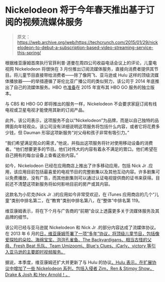 # Nickelodeon 将于今年春天推出基于订阅的视频流媒体服务

> 原文：<https://web.archive.org/web/https://techcrunch.com/2015/01/29/nickelodeon-to-debut-a-subscription-based-video-streaming-service-this-spring/>

根据维亚康姆首席执行官菲利普·道曼在周四公司收益电话会议上的评论，儿童电视网 Nickelodeon 将很快在 3 月份推出订阅流媒体服务，直接向消费者提供其节目。将儿童节目直接带给消费者——除了像网飞、亚马逊或 Hulu 这样的顶级流媒体播放器——的举措遵循了哥伦比亚广播公司的类似努力，该公司于 2014 年底推出了自己的流媒体服务。HBO 也[准备](https://web.archive.org/web/20230404230715/https://techcrunch.com/2014/10/15/let-the-unbundling-begin-hbo-go-will-be-available-without-a-cable-subscription-in-2015/)在 2015 年宣布其 HBO GO 服务的独立版本。

与 CBS 和 HBO GO 即将推出的服务一样，Nickelodeon 不会要求家庭订阅有线电视或卫星电视才能使用其新的订阅产品。

此外，该公司表示，这项服务不会以“Nickelodeon”为品牌，而是以自己独特的品牌面向年轻观众。该公司没有详细说明这项服务将包括什么内容，或者它将花费多少钱，但 Dauman 形容这项新服务“对父母和孩子非常有吸引力。”

“我们希望满足观众的需求，”他说，并指出这项服务将针对使用移动设备的消费者。“他们想要更多的节目。他们对伟大的内容有着永不满足的胃口。他们希望在自己拥有的每台设备上查看这些内容。”

如今，Nickelodeon 已经在应用商店上推出了许多移动应用，包括 Nick Jr .应用，该应用目前包括最喜爱的电视节目的完整剧集以及其他互动内容。许多剧集可以免费播放，没有广告，而其他剧集则可以通过认证电视提供商的证书来获得。目前还不清楚这项新服务将如何影响目前的房产或其内容。

这款名为小尼克(Nick Jr .)的应用如今非常受欢迎，在 iTunes 应用商店的几个“儿童”类别中排名第二，在“教育”类别中排名第八，在“整体”中排名第 119。

维亚康姆表示，将在下个月与广告商的“前期”会议上透露更多关于流媒体服务及其品牌的细节。

该公司已经与亚马逊就 Nickelodeon 和 Nick Jr .的部分内容达成了流媒体协议。在 2013 年 6 月的[日，维亚康姆签署了一项“多年”协议，将顶级儿童节目，包括像爱探险的朵拉、海绵宝宝、泡泡孔雀鱼、The Backyardigans、相当古怪的父母、Fresh Beat 乐队、Team Umizoomi、Blue's Clues、iCarly、victory 等引入亚马逊的主要即时视频服务。](https://web.archive.org/web/20230404230715/https://techcrunch.com/2013/06/04/dora-streams-again-amazon-signs-deal-with-viacom-wins-popular-kids-shows-netflix-lost/)

据说，本季度，维亚康姆还扩大并更新了与 Hulu 的协议[。Hulu 表示，在扩展协议中增加了一些 Nickelodeon 系列，包括入侵者 Zim，Ren & Stimpy Show，Drake & Josh 和 Hey Arnold！。](https://web.archive.org/web/20230404230715/http://blog.hulu.com/2014/10/28/hulu-viacom-expansion/)